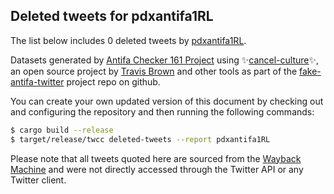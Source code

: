 ## Deleted tweets for pdxantifa1RL

The list below includes 0 deleted tweets by
[pdxantifa1RL](https://twitter.com/pdxantifa1RL).



Datasets generated by [Antifa Checker 161 Project](https://twitter.com/antifacheck161) using ✨[cancel-culture](https://github.com/travisbrown/cancel-culture)✨, an open source project by 
[Travis Brown](https://twitter.com/travisbrown) and other tools as part of the 
[fake-antifa-twitter](https://github.com/antifacheck161/fake-antifa-twitter) project repo on github.

You can create your own updated version of this document by checking out and configuring the
repository and then running the following commands:

```bash
$ cargo build --release
$ target/release/twcc deleted-tweets --report pdxantifa1RL
```

Please note that all tweets quoted here are sourced from the
[Wayback Machine](https://web.archive.org) and were not directly accessed through the Twitter API or
any Twitter client.

